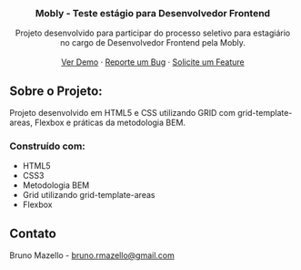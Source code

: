 <div id="top"></div>

<!-- PROJECT LOGO -->
<br />
<div align="center">
<h3 align="center">Mobly - Teste estágio para Desenvolvedor Frontend</h3>

  <p align="center">
    Projeto desenvolvido para participar do processo seletivo para estagiário no cargo de Desenvolvedor Frontend pela Mobly.
    <br />
    <br />
    <a href="https://brunomazello.github.io/teste-mobly2/" target="_blank">Ver Demo</a>
    ·
    <a href="https://github.com/brunomazello/teste-mobly2/issues" target="_blank">Reporte um Bug</a>
    ·
    <a href="https://github.com/brunomazello/teste-mobly2/issues" target="_blank">Solicite um Feature</a>
  </p>
</div>

<!-- ABOUT THE PROJECT -->

## Sobre o Projeto:

Projeto desenvolvido em HTML5 e CSS utilizando GRID com grid-template-areas, Flexbox e práticas da metodologia BEM.

### Construído com:

- HTML5
- CSS3
- Metodologia BEM
- Grid utilizando grid-template-areas
- Flexbox
<!-- CONTACT -->

## Contato

Bruno Mazello - bruno.rmazello@gmail.com
